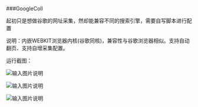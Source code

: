 ###GoogleColl

起初只是想做谷歌的网址采集，然却能兼容不同的搜索引擎，需要自写脚本进行配置

说明：内嵌WEBKIT浏览器内核(谷歌同核)，兼容性与谷歌浏览器相似。支持自动翻页、支持自增采集配置。


运行截图：

![输入图片说明](https://gitee.com/uploads/images/2018/0302/173035_dea96060_1200611.png "采集.png")

![输入图片说明](https://gitee.com/uploads/images/2018/0302/173040_0157020f_1200611.png "采集1.png")

![输入图片说明](https://gitee.com/uploads/images/2018/0302/173046_393b519a_1200611.png "采集2.png")
